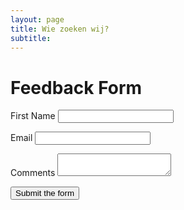 ```yaml
---
layout: page
title: Wie zoeken wij?
subtitle:
---
```


<!DOCTYPE html>
<title>Feedback Form</title>

<h1>Feedback Form</h1>
<form method="post" action="send_mail.php">
<p>
<label>First Name
<input type="text" name="first_name" required>
</label> 
</p>
<p>
<label>Email 
<input type="email" name="email_address">
</label>
</p>
<p>
<label>Comments
<textarea name="comments" maxlength="500"></textarea>
</label>
</p>
<p><button>Submit the form</button></p>
</form>